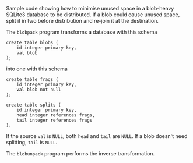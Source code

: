 Sample code showing how to minimise unused space in a blob-heavy SQLite3
database to be distributed.  If a blob could cause unused space, split it
in two before distribution and re-join it at the destination.

The `blobpack` program transforms a database with this schema

```
create table blobs (
    id integer primary key,
    val blob
);
```

into one with this schema

```
create table frags (
    id integer primary key,
    val blob not null
);

create table splits (
    id integer primary key,
    head integer references frags,
    tail integer references frags
);
```

If the source `val` is `NULL`, both `head` and `tail` are `NULL`.
If a blob doesn't need splitting, `tail` is `NULL`.

The `blobunpack` program performs the inverse transformation.
